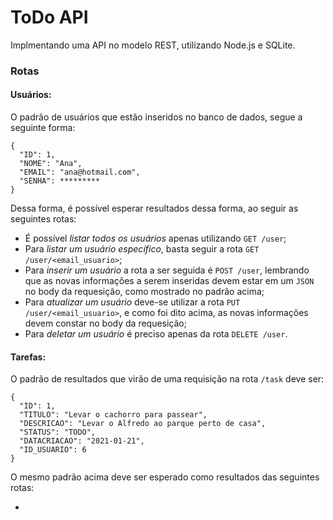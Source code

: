 # ToDo API

Implmentando uma API no modelo REST, utilizando Node.js e SQLite.

### Rotas

#### Usuários:
O padrão de usuários que estão inseridos no banco de dados, segue a seguinte forma:
```
{
  "ID": 1,
  "NOME": "Ana",
  "EMAIL": "ana@hotmail.com",
  "SENHA": *********
}
```
Dessa forma, é possível esperar resultados dessa forma, ao seguir as seguintes rotas:

- É possível *listar todos os usuários* apenas utilizando ```GET /user```;
- Para *listar um usuário específico*, basta seguir a rota ```GET /user/<email_usuario>```;
- Para *inserir um usuário* a rota a ser seguida é ```POST /user```, lembrando que as novas informações a serem inseridas devem estar em um ```JSON``` no body da requesição, como mostrado no padrão acima;
-  Para *atualizar um usuário* deve-se utilizar a rota ```PUT /user/<email_usuario>```, e como foi dito acima, as novas informações devem constar no body da requesição;
-  Para *deletar um usuário* é preciso apenas da rota ```DELETE /user```.

#### Tarefas:

O padrão de resultados que virão de uma requisição na rota ```/task``` deve ser:

```
{
  "ID": 1,
  "TITULO": "Levar o cachorro para passear",
  "DESCRICAO": "Levar o Alfredo ao parque perto de casa",
  "STATUS": "TODO",
  "DATACRIACAO": "2021-01-21",
  "ID_USUARIO": 6
}
```
O mesmo padrão acima deve ser esperado como resultados das seguintes rotas:

- 



